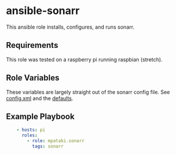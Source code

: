 # ansible-sonarr

This ansible role installs, configures, and runs sonarr.

## Requirements

This role was tested on a raspberry pi running raspbian (stretch).

## Role Variables

These variables are largely straight out of the sonarr config file. See [config.xml](templates/config.xml) and the [defaults](defaults/main.yml).

## Example Playbook

```yml
    - hosts: pi
      roles:
        - role: mpataki.sonarr
          tags: sonarr
```
